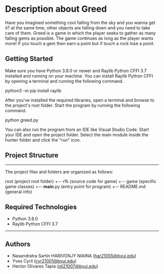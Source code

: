 # Description about Greed
Have you imagined something cool falling from the sky and you wanna get it? at the same time, other objects are falling down and you need to take care of them. Greed is a game in which the player seeks to gather as many falling gems as possible. The game continues as long as the player wants more! If you touch a gem then earn a point but if touch a rock lose a point.

## Getting Started
   
Make sure you have Python 3.8.0 or newer and Raylib Python CFFI 3.7 installed and running on your machine. You can install Raylib Python CFFI by opening a terminal and running the following command.
   
python3 -m pip install raylib
   
After you've installed the required libraries, open a terminal and browse to the project's root folder. Start the program by running the following command.
   
python greed.py
   
You can also run the program from an IDE like Visual Studio Code. Start your IDE and open the 
project folder. Select the main module inside the hunter folder and click the "run" icon.

## Project Structure
---
The project files and folders are organized as follows:
   
root                    (project root folder)
+-- rfk                 (source code for game)
  +-- game              (specific game classes)
  +-- __main__.py       (entry point for program)
+-- README.md           (general info)
   

## Required Technologies
   
* Python 3.8.0
* Raylib Python CFFI 3.7
---

## Authors
   
* Nasandratra Sartin HARIVONJY NIAINA (har21055@byui.edu)
* Yves Cyril (cyr21001@byui.edu)
* Hector Olivares Tapia (oli21007@byui.edu)